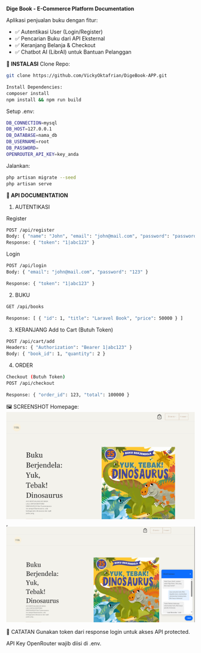 **Dige Book - E-Commerce Platform Documentation**


Aplikasi penjualan buku dengan fitur:
- ✅ Autentikasi User (Login/Register)
- ✅ Pencarian Buku dari API Eksternal
- ✅ Keranjang Belanja & Checkout
- ✅ Chatbot AI (LibrAI) untuk Bantuan Pelanggan

**🔧 INSTALASI**
Clone Repo:
```bash
git clone https://github.com/VickyOktafrian/DigeBook-APP.git
```
```bash
Install Dependencies:
composer install
npm install && npm run build
```
Setup .env:
```bash
DB_CONNECTION=mysql
DB_HOST=127.0.0.1
DB_DATABASE=nama_db
DB_USERNAME=root
DB_PASSWORD=
OPENROUTER_API_KEY=key_anda
```

Jalankan:
```bash
php artisan migrate --seed
php artisan serve
```

**🔐 API DOCUMENTATION**
1. AUTENTIKASI

Register
```bash 
POST /api/register
Body: { "name": "John", "email": "john@mail.com", "password": "password", "password_confirmation": "password" }
Response: { "token": "1|abc123" }
```

Login
```bash
POST /api/login
Body: { "email": "john@mail.com", "password": "123" }
```
```bash
Response: { "token": "1|abc123" }
```

2. BUKU
```bash
GET /api/books
```
```bash
Response: [ { "id": 1, "title": "Laravel Book", "price": 50000 } ]
```

3. KERANJANG
Add to Cart (Butuh Token)
```bash
POST /api/cart/add
Headers: { "Authorization": "Bearer 1|abc123" }
Body: { "book_id": 1, "quantity": 2 }
```
4. ORDER
```bash
Checkout (Butuh Token)
POST /api/checkout
```
```bash
Response: { "order_id": 123, "total": 100000 }
```

🖼 SCREENSHOT
Homepage: ![Alt text](public/assets/homepage.png),![Alt text](public/assets/homepage2.png)




📝 CATATAN
Gunakan token dari response login untuk akses API protected.

API Key OpenRouter wajib diisi di .env.